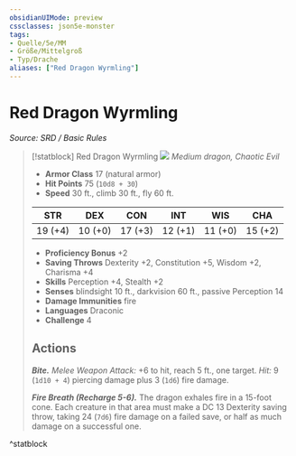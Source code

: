 ```yaml
---
obsidianUIMode: preview
cssclasses: json5e-monster
tags:
- Quelle/5e/MM
- Größe/Mittelgroß
- Typ/Drache
aliases: ["Red Dragon Wyrmling"]
---
```

# Red Dragon Wyrmling
*Source: SRD / Basic Rules*  

> [!statblock] Red Dragon Wyrmling
> ![](compendium/bestiary/dragon/token/red-dragon-wyrmling.png#token)
> *Medium dragon, Chaotic Evil*
> 
> - **Armor Class** 17  (natural armor)
> - **Hit Points** 75 (`10d8 + 30`)
> - **Speed** 30 ft., climb 30 ft., fly 60 ft.
> 
> |STR|DEX|CON|INT|WIS|CHA|
> |:---:|:---:|:---:|:---:|:---:|:---:|
> |19 (+4)|10 (+0)|17 (+3)|12 (+1)|11 (+0)|15 (+2)|
> 
> - **Proficiency Bonus** +2
> - **Saving Throws** Dexterity +2, Constitution +5, Wisdom +2, Charisma +4
> - **Skills** Perception +4, Stealth +2
> - **Senses** blindsight 10 ft., darkvision 60 ft., passive Perception 14
> - **Damage Immunities** fire
> - **Languages** Draconic
> - **Challenge** 4
> 
> ## Actions
> 
> ***Bite.*** *Melee Weapon Attack:* +6 to hit, reach 5 ft., one target. *Hit:* 9 (`1d10 + 4`) piercing damage plus 3 (`1d6`) fire damage.
> 
> ***Fire Breath (Recharge 5-6).*** The dragon exhales fire in a 15-foot cone. Each creature in that area must make a DC 13 Dexterity saving throw, taking 24 (`7d6`) fire damage on a failed save, or half as much damage on a successful one.
^statblock